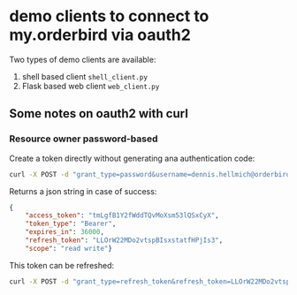 # demo clients to connect to my.orderbird via oauth2

Two types of demo clients are available:

1. shell based client ```shell_client.py```
2. Flask based web client ```web_client.py```


## Some notes on oauth2 with curl

### Resource owner password-based 

Create a token directly without generating ana authentication code:
``` sh
curl -X POST -d "grant_type=password&username=dennis.hellmich@orderbird.com&password=foobar13" http://<CLIENT_ID>:<CLIENT_SECRET>@localhost:8000/auth/token/
```

Returns a json string in case of success:
``` json
{
    "access_token": "tmLgfB1Y2fWddTQvMoXsm53lQSxCyX",
    "token_type": "Bearer",
    "expires_in": 36000,
    "refresh_token": "LLOrW22MDo2vtspBIsxstatfHPjIs3",
    "scope": "read write"}
```

This token can be refreshed:
``` sh
curl -X POST -d "grant_type=refresh_token&refresh_token=LLOrW22MDo2vtspBIsxstatfHPjIs3" http://<CLIENT_ID>:<CLIENT_SECRET>@localhost:8000/auth/token/
```
